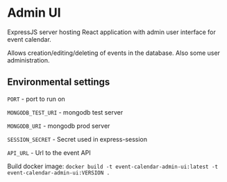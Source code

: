 # Admin UI

ExpressJS server hosting React application with admin user interface for event calendar.

Allows creation/editing/deleting of events in the database. Also some user administration.

## Environmental settings
`PORT` - port to run on

`MONGODB_TEST_URI` - mongodb test server

`MONGODB_URI` - mongodb prod server

`SESSION_SECRET` - Secret used in express-session

`API_URL` - Url to the event API

Build docker image:
`docker build -t event-calendar-admin-ui:latest -t event-calendar-admin-ui:VERSION .`
